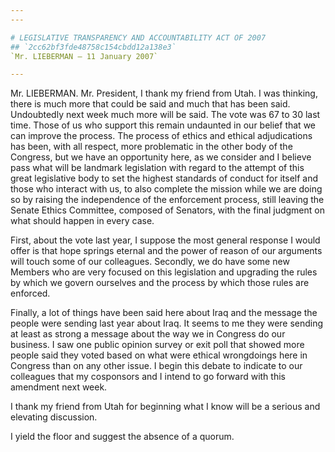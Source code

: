 ```yaml
---
---

# LEGISLATIVE TRANSPARENCY AND ACCOUNTABILITY ACT OF 2007
## `2cc62bf3fde48758c154cbdd12a138e3`
`Mr. LIEBERMAN — 11 January 2007`

---
```



Mr. LIEBERMAN. Mr. President, I thank my friend from Utah. I was 
thinking, there is much more that could be said and much that has been 
said. Undoubtedly next week much more will be said. The vote was 67 to 
30 last time. Those of us who support this remain undaunted in our 
belief that we can improve the process. The process of ethics and 
ethical adjudications has been, with all respect, more problematic in 
the other body of the Congress, but we have an opportunity here, as we 
consider and I believe pass what will be landmark legislation with 
regard to the attempt of this great legislative body to set the highest 
standards of conduct for itself and those who interact with us, to also 
complete the mission while we are doing so by raising the independence 
of the enforcement process, still leaving the Senate Ethics Committee, 
composed of Senators, with the final judgment on what should happen in 
every case.

First, about the vote last year, I suppose the most general response 
I would offer is that hope springs eternal and the power of reason of 
our arguments will touch some of our colleagues. Secondly, we do have 
some new Members who are very focused on this legislation and upgrading 
the rules by which we govern ourselves and the process by which those 
rules are enforced.

Finally, a lot of things have been said here about Iraq and the 
message the people were sending last year about Iraq. It seems to me 
they were sending at least as strong a message about the way we in 
Congress do our business. I saw one public opinion survey or exit poll 
that showed more people said they voted based on what were ethical 
wrongdoings here in Congress than on any other issue. I begin this 
debate to indicate to our colleagues that my cosponsors and I intend to 
go forward with this amendment next week.

I thank my friend from Utah for beginning what I know will be a 
serious and elevating discussion.

I yield the floor and suggest the absence of a quorum.